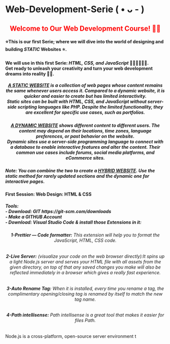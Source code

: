# Web-Development-Serie ( • ᴗ - )
<h2 style="color:red" align="center">Welcome to Our Web Development Course! 👋🌐</h2> 
<h4>⭐This is our first Serie; where we will dive into the world of designing and building <strong><i>STATIC</i></strong> Websites ⭐.</h4>
<h4>We will use in this first Serie: <strong><i>HTML, CSS, and JavaScript</i></strong> 🧑🏻‍💻👩🏻‍💻. 
<br>Get ready to unleash your creativity and turn your web development dreams into reality 🚀💥.</h4>
<h5 align="center"> <strong><i><u>A STATIC WEBSITE</u></i></strong> is a collection of web pages whose content remains the same whenever users access it. Compared to a dynamic website, it is quicker and easier to create but has limited interactivity.<br> Static sites can be built with HTML, CSS, and JavaScript without server-side scripting languages like PHP. Despite the limited functionality, they are excellent for specific use cases, such as portfolios.</h5>

<h5 align="center"> <strong><i><u>A DYNAMIC WEBSITE</u></i></strong> shows different content to different users. The content may depend on their locations, time zones, language preferences, or past behavior on the website.<br> Dynamic sites use a server-side programming language to connect with a database to enable interactive features and alter the content. Their common use cases include forums, social media platforms, and eCommerce sites.</h5>
<h5>Note: You can combine the two to create a  <strong><i><u>HYBRID WEBSITE</u></i></strong>. Use the static method for rarely updated sections and the dynamic one for interactive pages.</h5>

<h4>First Session:
Web Design: HTML & CSS</h4>
<h5>Tools: <br>
          - Download: GIT
           https://git-scm.com/downloads<br>
          - Make a GITHUB Account <br>
          - Download: Visual Studio Code & install those Extensions in it: <br>
          <h6 align="center"><strong><i> 1-Prettier — Code formatter:</i></strong> This extension will help you to format the JavaScript, HTML, CSS code. </h6>
           <h6 align="center"> <strong><i> 2-Live Server:</i></strong> (visualize your code on the web browser directly):It spins up a light Node.js server and serves your HTML file with all assets from the given directory, on top of that any saved changes you make will also be reflected immediately in a browser which gives a really fast experience. </h6>
            <h6 align="center"> <strong><i> 3-Auto Rename Tag:</i></strong> When it is installed, every time you rename a tag, the complimentary opening/closing tag is renamed by itself to match the new tag name.</h6>
            <h6 align="center"> <strong><i> 4-Path intellisense:</i></strong> Path intellisense is a great tool that makes it easier for files Path.</h6>   
Node.js is a cross-platform, open-source server environment t

